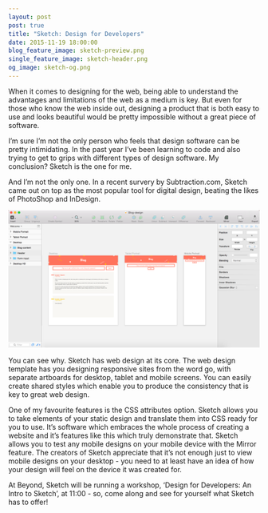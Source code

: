 ```yaml
---
layout: post
post: true
title: "Sketch: Design for Developers"
date: 2015-11-19 18:00:00
blog_feature_image: sketch-preview.png
single_feature_image: sketch-header.png
og_image: sketch-og.png
---
```


When it comes to designing for the web, being able to understand the
advantages and limitations of the web as a medium is key. But even for
those who know the web inside out, designing a product that is both easy
to use and looks beautiful would be pretty impossible without a great
piece of software.

I’m sure I’m not the only person who feels that design software can be
pretty intimidating. In the past year I’ve been learning to code and also
trying to get to grips with different types of design software. My
conclusion? Sketch is the one for me.

And I’m not the only one. In a recent survery by Subtraction.com, Sketch
came out on top as the most popular tool for digital design, beating the
likes of PhotoShop and InDesign.

![Sketches](/img/blog-content/sketch-screenshot-blog.png)

You can see why. Sketch has web design at its core. The web design template has you designing responsive sites from the word go, with
separate artboards for desktop, tablet and mobile screens. You can easily
create shared styles which enable you to produce the consistency that is
key to great web design.

One of my favourite features is the CSS attributes option. Sketch allows
you to take elements of your static design and translate them into CSS
ready for you to use. It’s software which embraces the whole process of
creating a website and it’s features like this which truly demonstrate that.
Sketch allows you to test any mobile designs on your mobile device with
the Mirror feature. The creators of Sketch appreciate that it’s not enough
just to view mobile designs on your desktop - you need to at least have
an idea of how your design will feel on the device it was created for.

At Beyond, Sketch will be running a workshop, ‘Design for Developers: An Intro to Sketch’, at  11:00 - so, come along and see for yourself what Sketch has to
offer!
